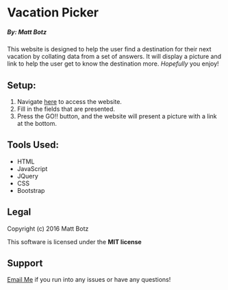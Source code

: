 # Vacation Picker

##### By: Matt Botz

This website is designed to help the user find a destination for their next vacation by collating data from a set of answers. It will display a picture and link to help the user get to know the destination more. _Hopefully_ you enjoy!

## Setup:
1. Navigate [here](botzmatt.github.io/codeReview2) to access the website.
2. Fill in the fields that are presented.
3. Press the GO!! button, and the website will present a picture with a link at the bottom.

## Tools Used:
* HTML
* JavaScript
* JQuery
* CSS
* Bootstrap

## Legal
Copyright (c) 2016 Matt Botz

This software is licensed under the **MIT license**

## Support

[Email Me](mailto:botzmatt@yahoo.com) if you run into any issues or have any questions!

